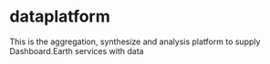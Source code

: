 # dataplatform
This is the aggregation, synthesize and analysis platform to supply Dashboard.Earth services with data
